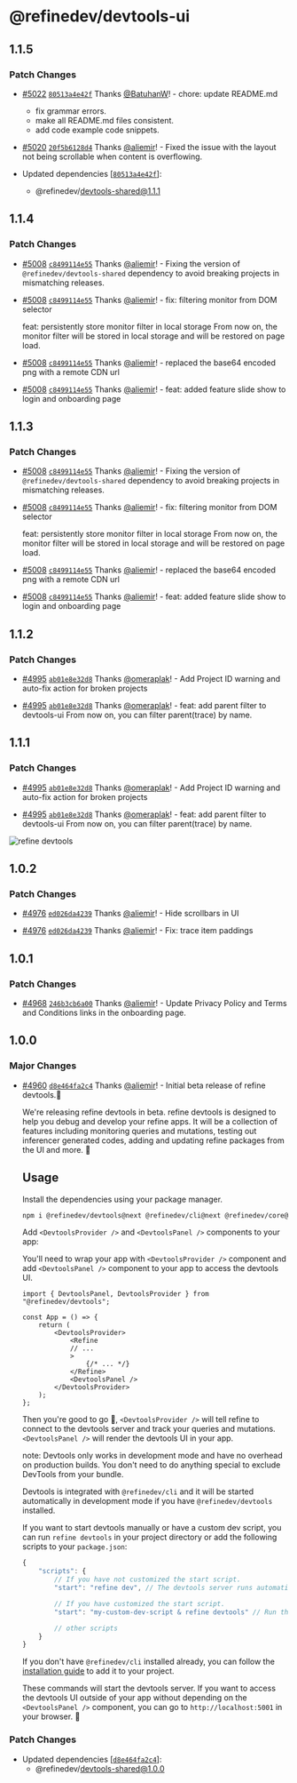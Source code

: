 # @refinedev/devtools-ui

## 1.1.5

### Patch Changes

-   [#5022](https://github.com/refinedev/refine/pull/5022) [`80513a4e42f`](https://github.com/refinedev/refine/commit/80513a4e42f8dda39e01157643594a9e4c32001b) Thanks [@BatuhanW](https://github.com/BatuhanW)! - chore: update README.md

    -   fix grammar errors.
    -   make all README.md files consistent.
    -   add code example code snippets.

-   [#5020](https://github.com/refinedev/refine/pull/5020) [`20f5b6128d4`](https://github.com/refinedev/refine/commit/20f5b6128d4ae85904b9b0e2845c1bb2dcae1a44) Thanks [@aliemir](https://github.com/aliemir)! - Fixed the issue with the layout not being scrollable when content is overflowing.

-   Updated dependencies [[`80513a4e42f`](https://github.com/refinedev/refine/commit/80513a4e42f8dda39e01157643594a9e4c32001b)]:
    -   @refinedev/devtools-shared@1.1.1

## 1.1.4

### Patch Changes

-   [#5008](https://github.com/refinedev/refine/pull/5008) [`c8499114e55`](https://github.com/refinedev/refine/commit/c8499114e55968d8b440a8cd6eb2f29fbf3deb94) Thanks [@aliemir](https://github.com/aliemir)! - Fixing the version of `@refinedev/devtools-shared` dependency to avoid breaking projects in mismatching releases.

-   [#5008](https://github.com/refinedev/refine/pull/5008) [`c8499114e55`](https://github.com/refinedev/refine/commit/c8499114e55968d8b440a8cd6eb2f29fbf3deb94) Thanks [@aliemir](https://github.com/aliemir)! - fix: filtering monitor from DOM selector

    feat: persistently store monitor filter in local storage
    From now on, the monitor filter will be stored in local storage and will be restored on page load.

-   [#5008](https://github.com/refinedev/refine/pull/5008) [`c8499114e55`](https://github.com/refinedev/refine/commit/c8499114e55968d8b440a8cd6eb2f29fbf3deb94) Thanks [@aliemir](https://github.com/aliemir)! - replaced the base64 encoded png with a remote CDN url

-   [#5008](https://github.com/refinedev/refine/pull/5008) [`c8499114e55`](https://github.com/refinedev/refine/commit/c8499114e55968d8b440a8cd6eb2f29fbf3deb94) Thanks [@aliemir](https://github.com/aliemir)! - feat: added feature slide show to login and onboarding page

## 1.1.3

### Patch Changes

-   [#5008](https://github.com/refinedev/refine/pull/5008) [`c8499114e55`](https://github.com/refinedev/refine/commit/c8499114e55968d8b440a8cd6eb2f29fbf3deb94) Thanks [@aliemir](https://github.com/aliemir)! - Fixing the version of `@refinedev/devtools-shared` dependency to avoid breaking projects in mismatching releases.

-   [#5008](https://github.com/refinedev/refine/pull/5008) [`c8499114e55`](https://github.com/refinedev/refine/commit/c8499114e55968d8b440a8cd6eb2f29fbf3deb94) Thanks [@aliemir](https://github.com/aliemir)! - fix: filtering monitor from DOM selector

    feat: persistently store monitor filter in local storage
    From now on, the monitor filter will be stored in local storage and will be restored on page load.

-   [#5008](https://github.com/refinedev/refine/pull/5008) [`c8499114e55`](https://github.com/refinedev/refine/commit/c8499114e55968d8b440a8cd6eb2f29fbf3deb94) Thanks [@aliemir](https://github.com/aliemir)! - replaced the base64 encoded png with a remote CDN url

-   [#5008](https://github.com/refinedev/refine/pull/5008) [`c8499114e55`](https://github.com/refinedev/refine/commit/c8499114e55968d8b440a8cd6eb2f29fbf3deb94) Thanks [@aliemir](https://github.com/aliemir)! - feat: added feature slide show to login and onboarding page

## 1.1.2

### Patch Changes

-   [#4995](https://github.com/refinedev/refine/pull/4995) [`ab01e8e32d8`](https://github.com/refinedev/refine/commit/ab01e8e32d8c1f141c4284b9c32727e905094082) Thanks [@omeraplak](https://github.com/omeraplak)! - Add Project ID warning and auto-fix action for broken projects

-   [#4995](https://github.com/refinedev/refine/pull/4995) [`ab01e8e32d8`](https://github.com/refinedev/refine/commit/ab01e8e32d8c1f141c4284b9c32727e905094082) Thanks [@omeraplak](https://github.com/omeraplak)! - feat: add parent filter to devtools-ui
    From now on, you can filter parent(trace) by name.

## 1.1.1

### Patch Changes

-   [#4995](https://github.com/refinedev/refine/pull/4995) [`ab01e8e32d8`](https://github.com/refinedev/refine/commit/ab01e8e32d8c1f141c4284b9c32727e905094082) Thanks [@omeraplak](https://github.com/omeraplak)! - Add Project ID warning and auto-fix action for broken projects

-   [#4995](https://github.com/refinedev/refine/pull/4995) [`ab01e8e32d8`](https://github.com/refinedev/refine/commit/ab01e8e32d8c1f141c4284b9c32727e905094082) Thanks [@omeraplak](https://github.com/omeraplak)! - feat: add parent filter to devtools-ui
    From now on, you can filter parent(trace) by name.

![refine devtools](https://github.com/refinedev/refine/assets/1110414/15ed6907-d0c8-4213-9024-2f6b0a09968f)

## 1.0.2

### Patch Changes

-   [#4976](https://github.com/refinedev/refine/pull/4976) [`ed026da4239`](https://github.com/refinedev/refine/commit/ed026da4239af5f15afa74fcb180f1086bce63cb) Thanks [@aliemir](https://github.com/aliemir)! - Hide scrollbars in UI

-   [#4976](https://github.com/refinedev/refine/pull/4976) [`ed026da4239`](https://github.com/refinedev/refine/commit/ed026da4239af5f15afa74fcb180f1086bce63cb) Thanks [@aliemir](https://github.com/aliemir)! - Fix: trace item paddings

## 1.0.1

### Patch Changes

-   [#4968](https://github.com/refinedev/refine/pull/4968) [`246b3cb6a00`](https://github.com/refinedev/refine/commit/246b3cb6a0000a5b70557d31940cb69113e0397b) Thanks [@aliemir](https://github.com/aliemir)! - Update Privacy Policy and Terms and Conditions links in the onboarding page.

## 1.0.0

### Major Changes

-   [#4960](https://github.com/refinedev/refine/pull/4960) [`d8e464fa2c4`](https://github.com/refinedev/refine/commit/d8e464fa2c461d0fd60050cf18247758ecdc42e3) Thanks [@aliemir](https://github.com/aliemir)! - Initial beta release of refine devtools.🎉

    We're releasing refine devtools in beta. refine devtools is designed to help you debug and develop your refine apps. It will be a collection of features including monitoring queries and mutations, testing out inferencer generated codes, adding and updating refine packages from the UI and more. 🤯

    ## Usage

    Install the dependencies using your package manager.

    ```bash
    npm i @refinedev/devtools@next @refinedev/cli@next @refinedev/core@next
    ```

    Add `<DevtoolsProvider />` and `<DevtoolsPanel />` components to your app:

    You'll need to wrap your app with `<DevtoolsProvider />` component and add `<DevtoolsPanel />` component to your app to access the devtools UI.

    ```tsx
    import { DevtoolsPanel, DevtoolsProvider } from "@refinedev/devtools";

    const App = () => {
        return (
            <DevtoolsProvider>
                <Refine
                // ...
                >
                    {/* ... */}
                </Refine>
                <DevtoolsPanel />
            </DevtoolsProvider>
        );
    };
    ```

    Then you're good to go 🙌, `<DevtoolsProvider />` will tell refine to connect to the devtools server and track your queries and mutations. `<DevtoolsPanel />` will render the devtools UI in your app.

    note: Devtools only works in development mode and have no overhead on production builds. You don't need to do anything special to exclude DevTools from your bundle.

    Devtools is integrated with `@refinedev/cli` and it will be started automatically in development mode if you have `@refinedev/devtools` installed.

    If you want to start devtools manually or have a custom dev script, you can run `refine devtools` in your project directory or add the following scripts to your `package.json`:

    ```js
    {
        "scripts": {
            // If you have not customized the start script.
            "start": "refine dev", // The devtools server runs automatically; you don't need to do anything.

            // If you have customized the start script.
            "start": "my-custom-dev-script & refine devtools" // Run the devtools server manually.

            // other scripts
        }
    }
    ```

    If you don't have `@refinedev/cli` installed already, you can follow the [installation guide](https://refine.dev/docs/packages/documentation/cli/#how-to-add-to-an-existing-project) to add it to your project.

    These commands will start the devtools server. If you want to access the devtools UI outside of your app without depending on the `<DevtoolsPanel />` component, you can go to `http://localhost:5001` in your browser. 🚀

### Patch Changes

-   Updated dependencies [[`d8e464fa2c4`](https://github.com/refinedev/refine/commit/d8e464fa2c461d0fd60050cf18247758ecdc42e3)]:
    -   @refinedev/devtools-shared@1.0.0
